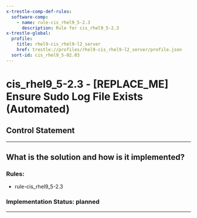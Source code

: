 ```yaml
---
x-trestle-comp-def-rules:
  software-comp:
    - name: rule-cis_rhel9_5-2.3
      description: Rule for cis_rhel9_5-2.3
x-trestle-global:
  profile:
    title: rhel9-cis_rhel9-l2_server
    href: trestle://profiles/rhel9-cis_rhel9-l2_server/profile.json
  sort-id: cis_rhel9_5-02.03
---
```


# cis_rhel9_5-2.3 - \[REPLACE_ME\] Ensure Sudo Log File Exists (Automated)

## Control Statement

______________________________________________________________________

## What is the solution and how is it implemented?

<!-- For implementation status enter one of: implemented, partial, planned, alternative, not-applicable -->

<!-- Note that the list of rules under ### Rules: is read-only and changes will not be captured after assembly to JSON -->

<!-- Add control implementation description here for control: cis_rhel9_5-2.3 -->

### Rules:

  - rule-cis_rhel9_5-2.3

### Implementation Status: planned

______________________________________________________________________
